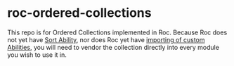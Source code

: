 # roc-ordered-collections

This repo is for Ordered Collections implemented in Roc. Because Roc does not yet have [Sort Ability](https://www.roc-lang.org/abilities#sort-ability), nor does Roc yet have [importing of custom Abilities](https://github.com/roc-lang/roc/issues/6702), you will need to vendor the collection directly into every module you wish to use it in.